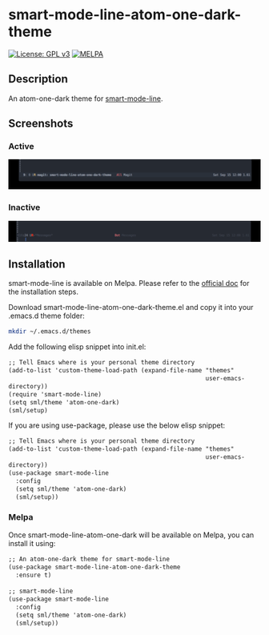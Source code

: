 # smart-mode-line-atom-one-dark-theme

[![License: GPL v3](https://img.shields.io/badge/License-GPL%20v3-blue.svg)](https://www.gnu.org/licenses/gpl-3.0)
[![MELPA](https://melpa.org/packages/smart-mode-line-atom-one-dark-theme.svg)](https://melpa.org/#/smart-mode-line-atom-one-dark-theme)

## Description
An atom-one-dark theme for [smart-mode-line](https://github.com/Malabarba/smart-mode-line).

## Screenshots
### Active
![Smart Modeline Atom One Dark Theme: Active](https://raw.githubusercontent.com/daviderestivo/smart-mode-line-atom-one-dark-theme/master/screenshots/smart-mode-line-atom-one-dark-theme-active.png)

### Inactive
![Smart Modeline Atom One Dark Theme: Inactive](https://raw.githubusercontent.com/daviderestivo/smart-mode-line-atom-one-dark-theme/master/screenshots/smart-mode-line-atom-one-dark-theme-inactive.png)


## Installation
smart-mode-line is available on Melpa. Please refer to the [official doc](https://github.com/Malabarba/smart-mode-line/blob/master/README.org)
for the installation steps.

Download smart-mode-line-atom-one-dark-theme.el and copy it into your .emacs.d
theme folder:

``` bash
mkdir ~/.emacs.d/themes
```

Add the following elisp snippet into init.el:

``` elisp
;; Tell Emacs where is your personal theme directory
(add-to-list 'custom-theme-load-path (expand-file-name "themes"
                                                       user-emacs-directory))
(require 'smart-mode-line)
(setq sml/theme 'atom-one-dark)
(sml/setup)
```

If you are using use-package, please use the below elisp snippet:

``` elisp
;; Tell Emacs where is your personal theme directory
(add-to-list 'custom-theme-load-path (expand-file-name "themes"
                                                       user-emacs-directory))
(use-package smart-mode-line
  :config
  (setq sml/theme 'atom-one-dark)
  (sml/setup))
```

### Melpa
Once smart-mode-line-atom-one-dark will be available on Melpa, you can install it using:

``` elisp
;; An atom-one-dark theme for smart-mode-line
(use-package smart-mode-line-atom-one-dark-theme
  :ensure t)

;; smart-mode-line
(use-package smart-mode-line
  :config
  (setq sml/theme 'atom-one-dark)
  (sml/setup))
```
